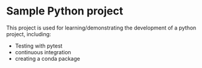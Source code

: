 # Sample Python project

This project is used for learning/demonstrating the development of a python project, including:
- Testing with pytest
- continuous integration
- creating a conda package
